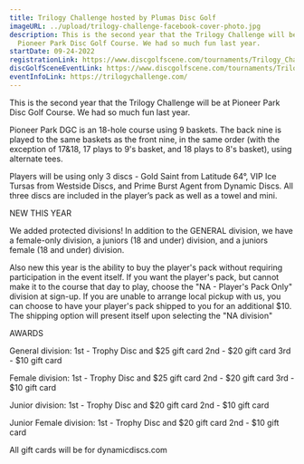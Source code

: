 ```yaml
---
title: Trilogy Challenge hosted by Plumas Disc Golf
imageURL: ../upload/trilogy-challenge-facebook-cover-photo.jpg
description: This is the second year that the Trilogy Challenge will be at
  Pioneer Park Disc Golf Course. We had so much fun last year.
startDate: 09-24-2022
registrationLink: https://www.discgolfscene.com/tournaments/Trilogy_Challenge_hosted_by_Plumas_Disc_Golf_2022
discGolfSceneEventLink: https://www.discgolfscene.com/tournaments/Trilogy_Challenge_hosted_by_Plumas_Disc_Golf_2022
eventInfoLink: https://trilogychallenge.com/
---
```

This is the second year that the Trilogy Challenge will be at Pioneer Park Disc Golf Course. We had so much fun last year.

Pioneer Park DGC is an 18-hole course using 9 baskets. The back nine is played to the same baskets as the front nine, in the same order (with the exception of 17&18, 17 plays to 9's basket, and 18 plays to 8's basket), using alternate tees.

Players will be using only 3 discs - Gold Saint from Latitude 64°, VIP Ice Tursas from Westside Discs, and Prime Burst Agent from Dynamic Discs. All three discs are included in the player’s pack as well as a towel and mini.

NEW THIS YEAR

We added protected divisions! In addition to the GENERAL division, we have a female-only division, a juniors (18 and under) division, and a juniors female (18 and under) division.

Also new this year is the ability to buy the player's pack without requiring participation in the event itself. If you want the player's pack, but cannot make it to the course that day to play, choose the "NA - Player's Pack Only" division at sign-up. If you are unable to arrange local pickup with us, you can choose to have your player's pack shipped to you for an additional $10. The shipping option will present itself upon selecting the "NA division"

AWARDS

General division:
1st - Trophy Disc and $25 gift card
2nd - $20 gift card
3rd - $10 gift card

Female division:
1st - Trophy Disc and $25 gift card
2nd - $20 gift card
3rd - $10 gift card

Junior division:
1st - Trophy Disc and $20 gift card
2nd - $10 gift card

Junior Female division:
1st - Trophy Disc and $20 gift card
2nd - $10 gift card

All gift cards will be for dynamicdiscs.com